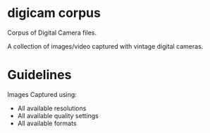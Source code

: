 # digicam corpus
Corpus of Digital Camera files.

A collection of images/video captured with vintage digital cameras. 

# Guidelines
Images Captured using:
- All available resolutions
- All available quality settings
- All available formats
